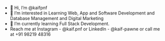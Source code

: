 - 👋 Hi, I’m @kaifpnf
- 👀 I’m interested in Learning Web, App and Software Development and Database Management and Digital Marketing
- 🌱 I’m currently learning Full Stack Development.
- Reach me at Instagram - @kaif.pnf or LinkedIn - @kaif-pawne or call me at +91 98219 48316

<!---
kaifpnf/kaifpnf is a ✨ special ✨ repository because its `README.md` (this file) appears on your GitHub profile.
You can click the Preview link to take a look at your changes.
--->
